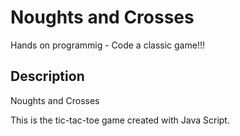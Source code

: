 # Noughts and Crosses

Hands on programmig - Code a classic game!!! 

## Description

Noughts and Crosses

This is the tic-tac-toe game created with Java Script.
